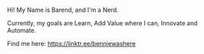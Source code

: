 Hi! My Name is Barend, and I'm a Nerd. 

Currently, my goals are Learn, Add Value where I can, Innovate and Automate.

Find me here: https://linktr.ee/benniewashere 
